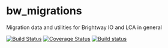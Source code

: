 # bw_migrations

Migration data and utilities for Brightway IO and LCA in general

[![Build Status](https://travis-ci.org/brightway-lca/bw_migrations.svg?branch=master)](https://travis-ci.org/brightway-lca/bw_migrations) [![Coverage Status](https://coveralls.io/repos/github/brightway-lca/bw_migrations/badge.svg?branch=master)](https://coveralls.io/github/brightway-lca/bw_migrations?branch=master) [![Build status](https://ci.appveyor.com/api/projects/status/lk0tbo21v2irm48x?svg=true)](https://ci.appveyor.com/project/cmutel/bw-migrations)
